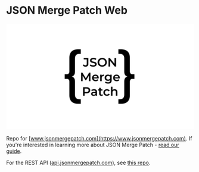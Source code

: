 # JSON Merge Patch Web

<picture>
  <source media="(prefers-color-scheme: dark)" srcset="./public/images/JMP-white.svg">
  <img alt="JSON Merge Patch logo" src="./public/images/JMP.svg">
</picture>

Repo for [www.jsonmergepatch.com](https://www.jsonmergepatch.com). If you're interested in learning more about JSON Merge Patch - [read our guide](https://zuplo.com/blog/2024/10/11/what-is-json-merge-patch).

For the REST API ([api.jsonmergepatch.com](https://api.jsonmergepatch.com/docs)), see [this repo](https://github.com/zuplo-samples/json-merge-patch).
